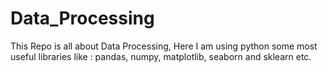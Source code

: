 # Data_Processing
This Repo is all about Data Processing, Here I am using python some most useful libraries like : pandas, numpy, matplotlib, seaborn and sklearn etc. 
